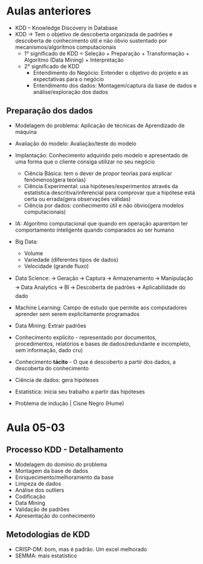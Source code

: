 # Aulas anteriores

- KDD – Knowledge Discovery in Database
- KDD → Tem o objetivo de descoberta organizada de padrões e descoberta de conhecimento útil e não óbvio sustentado por mecanismos/algoritmos computacionais
  - 1° significado de KDD = Seleção + Preparação + Transformação + Algoritmo (Data Mining) + Interpretação
  - 2° significado de KDD 
    - Entendimento do Negócio: Entender o objetivo do projeto e as expectativas para o negócio
    - Entendimento dos dados: Montagem/captura da base de dados e análise/exploração dos dados
## Preparação dos dados
- Modelagem do problema: Aplicação de técnicas de Aprendizado de máquina
- Avaliação do modelo: Avaliação/teste do modelo
- Implantação: Conhecimento adquirido pelo modelo e apresentado de uma forma que o cliente consiga utilizar no seu negócio
	- Ciência Básica: tem o dever de propor teorias para explicar fenômenos(gera teorias)
	- Ciência Experimental: usa hipóteses/experimentos através da estatística descritiva/inferencial para comprovar que a hipótese está certa ou errada(gera observações válidas)
	- Ciência por dados: conhecimento útil e não óbvio(gera modelos computacionais)
- IA: Algoritmo computacional que quando em operação aparentam ter comportamento inteligente quando comparados ao ser humano
- Big Data: 
    - Volume
    - Variedade (diferentes tipos de dados) 
    - Velocidade (grande fluxo)
- Data Science:
	  🡪 Geração
	  🡪 Captura
	  🡪 Armazenamento
	  🡪 Manipulação
	  🡪 Data Analytics
	  🡪 BI
	  🡪 Descoberta de padrões
	  🡪 Aplicabilidade do dado

- Machine Learning: Campo de estudo que permite aos computadores aprender sem serem explicitamente programados
- Data Mining: Extrair padrões
- Conhecimento explícito - representado por documentos, procedimentos, relatórios e bases de dados(redundante e incompleto, sem informação, dado cru)
- Conhecimento **tácito** - O que é descoberto a partir dos dados, a descoberta do conhecimento
- Ciência de dados: gera hipóteses
- Estatística: inicia seu trabalho a partir das hipóteses

- Problema de indução | Cisne Negro (Hume)

# Aula 05-03

## Processo KDD - Detalhamento
- Modelagem do domínio do problema
- Montagem da base de dados
- Enriquecimento/melhoramento da base
- Limpeza de dados
- Análise dos outliers
- Codificação
- Data Mining
- Validação de padrões
- Apresentação do conhecimento

## Metodologias de KDD
- CRISP-DM: bom, mas é padrão. Um excel melhorado
- SEMMA: mais estatístico
